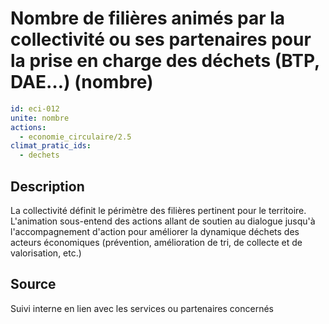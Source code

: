 # Nombre de filières animés par la collectivité ou ses partenaires pour la prise en charge des déchets (BTP, DAE…) (nombre)
```yaml
id: eci-012
unite: nombre
actions:
  - economie_circulaire/2.5
climat_pratic_ids:
  - dechets
```
## Description
La collectivité définit le périmètre des filières pertinent pour le territoire. L'animation sous-entend des actions allant de soutien au dialogue jusqu'à l'accompagnement d'action pour améliorer la dynamique déchets des acteurs économiques (prévention, amélioration de tri, de collecte et de valorisation, etc.)

## Source
Suivi interne en lien avec les services ou partenaires concernés

